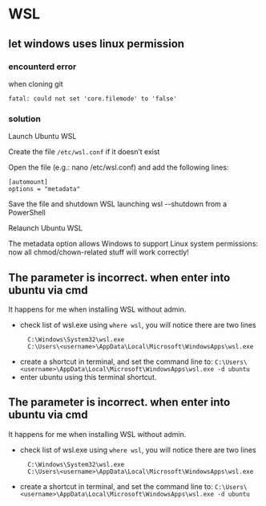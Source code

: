 # WSL

## let windows uses linux permission

### encounterd error

when cloning git

```
fatal: could not set 'core.filemode' to 'false'
```

### solution

Launch Ubuntu WSL

Create the file `/etc/wsl.conf` if it doesn’t exist

Open the file (e.g.: nano /etc/wsl.conf) and add the following lines:

```
[automount]
options = "metadata"
```

Save the file and shutdown WSL launching wsl --shutdown from a PowerShell

Relaunch Ubuntu WSL

The metadata option allows Windows to support Linux system permissions: now all chmod/chown-related stuff will work correctly!

## The parameter is incorrect. when enter into ubuntu via cmd

It happens for me when installing WSL without admin.

- check list of wsl.exe using `where wsl`, you will notice there are two lines
  ```
    C:\Windows\System32\wsl.exe
    C:\Users\<username>\AppData\Local\Microsoft\WindowsApps\wsl.exe
  ```
- create a shortcut in terminal, and set the command line to: `C:\Users\<username>\AppData\Local\Microsoft\WindowsApps\wsl.exe -d ubuntu`
- enter ubuntu using this terminal shortcut.

## The parameter is incorrect. when enter into ubuntu via cmd

It happens for me when installing WSL without admin.

- check list of wsl.exe using `where wsl`, you will notice there are two lines
  ```
    C:\Windows\System32\wsl.exe
    C:\Users\<username>\AppData\Local\Microsoft\WindowsApps\wsl.exe
  ```
- create a shortcut in terminal, and set the command line to: `C:\Users\<username>\AppData\Local\Microsoft\WindowsApps\wsl.exe -d ubuntu`
